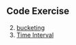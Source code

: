 Code Exercise
-------------

2. [bucketing](./bucketing)
2. [Time Interval](https://leetcode.com/problems/minimum-time-difference/description/)